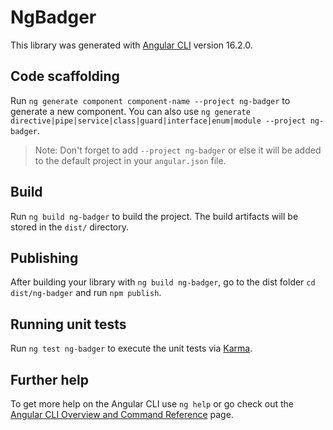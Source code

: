 # NgBadger

This library was generated with [Angular CLI](https://github.com/angular/angular-cli) version 16.2.0.

## Code scaffolding

Run `ng generate component component-name --project ng-badger` to generate a new component. You can also use `ng generate directive|pipe|service|class|guard|interface|enum|module --project ng-badger`.
> Note: Don't forget to add `--project ng-badger` or else it will be added to the default project in your `angular.json` file.

## Build

Run `ng build ng-badger` to build the project. The build artifacts will be stored in the `dist/` directory.

## Publishing

After building your library with `ng build ng-badger`, go to the dist folder `cd dist/ng-badger` and run `npm publish`.

## Running unit tests

Run `ng test ng-badger` to execute the unit tests via [Karma](https://karma-runner.github.io).

## Further help

To get more help on the Angular CLI use `ng help` or go check out the [Angular CLI Overview and Command Reference](https://angular.io/cli) page.
